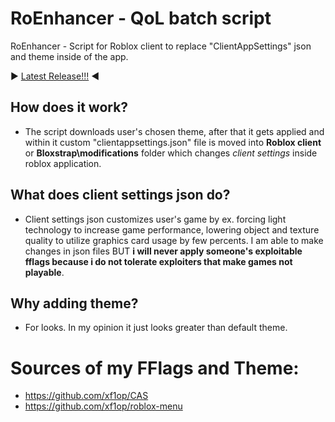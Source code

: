 # RoEnhancer - QoL batch script
RoEnhancer - Script for Roblox client to replace "ClientAppSettings" json and theme inside of the app.

▶️ [Latest Release!!!](https://github.com/xf1op/RoEnhancer/releases/latest/) ◀️
## How does it work?
- The script downloads user's chosen theme, after that it gets applied and within it custom "clientappsettings.json" file is moved into **Roblox client** or **Bloxstrap\modifications** folder which changes *client settings* inside roblox application.
## What does client settings json do?
- Client settings json customizes user's game by ex. forcing light technology to increase game performance, lowering object and texture quality to utilize graphics card usage by few percents. I am able to make changes in json files BUT **i will never apply someone's exploitable fflags because i do not tolerate exploiters that make games not playable**.
## Why adding theme?
- For looks. In my opinion it just looks greater than default theme.

# Sources of my FFlags and Theme:
- https://github.com/xf1op/CAS
- https://github.com/xf1op/roblox-menu
